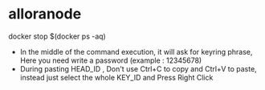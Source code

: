 # alloranode

docker stop $(docker ps -aq)


- In the middle of the command execution, it will ask for keyring phrase, Here you need write a password (example : 12345678)
- During pasting HEAD_ID , Don't use Ctrl+C to copy and Ctrl+V to paste, instead just select the whole KEY_ID and Press Right Click
